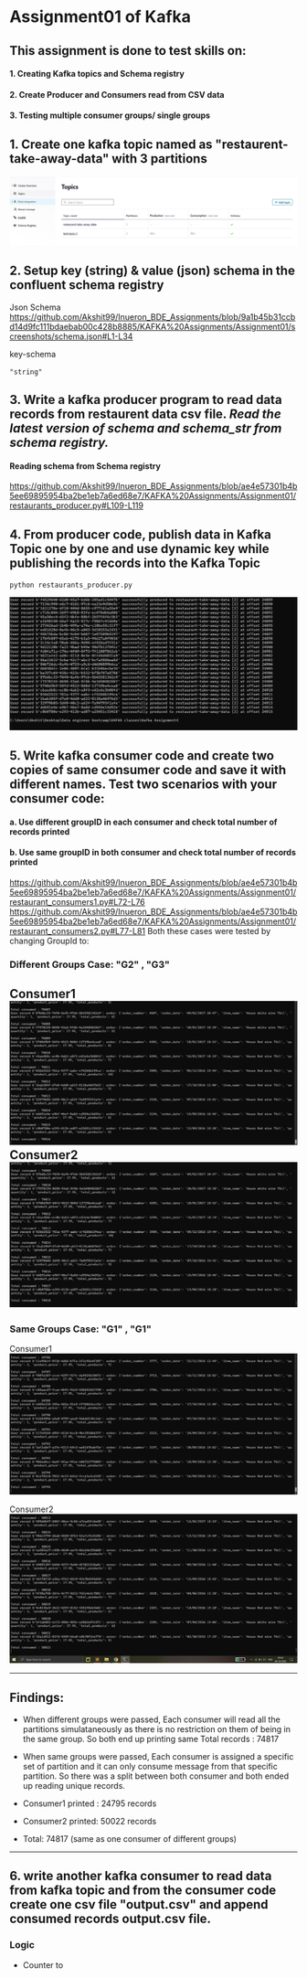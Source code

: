 # Assignment01 of Kafka

## This assignment is done to test skills on:
#### 1. Creating Kafka topics and Schema registry 
#### 2. Create Producer and Consumers read from CSV data
#### 3. Testing multiple consumer groups/ single groups


## 1. Create one kafka topic named as "restaurent-take-away-data" with 3 partitions

![alt text](https://github.com/Akshit99/Inueron_BDE_Assignments/blob/main/KAFKA%20Assignments/Assignment01/screenshots/Kafka-topic.PNG?raw=true "Create Topic")

## 2. Setup key (string) & value (json) schema in the confluent schema registry

Json Schema
https://github.com/Akshit99/Inueron_BDE_Assignments/blob/9a1b45b31ccbd14d9fc111bdaebab00c428b8885/KAFKA%20Assignments/Assignment01/screenshots/schema.json#L1-L34

key-schema
```
"string"
```

 ## 3. Write a kafka producer program to read data records from restaurent data csv file. *Read the latest version of schema and schema_str from schema registry.*

#### Reading schema from Schema registry

https://github.com/Akshit99/Inueron_BDE_Assignments/blob/ae4e57301b4b5ee69895954ba2be1eb7a6ed68e7/KAFKA%20Assignments/Assignment01/restaurants_producer.py#L109-L119

## 4. From producer code, publish data in Kafka Topic one by one and use dynamic key while publishing the records into the Kafka Topic
```
python restaurants_producer.py
```

![alt text](https://github.com/Akshit99/Inueron_BDE_Assignments/blob/main/KAFKA%20Assignments/Assignment01/screenshots/producer.PNG?raw=true)

## 5. Write kafka consumer code and create two copies of same consumer code and save it with different names. Test two scenarios with your consumer code:
#### a. Use different groupID in each consumer and check total number of records printed
#### b. Use same groupID in both consumer and check total number of records printed

https://github.com/Akshit99/Inueron_BDE_Assignments/blob/ae4e57301b4b5ee69895954ba2be1eb7a6ed68e7/KAFKA%20Assignments/Assignment01/restaurant_consumers1.py#L72-L76
https://github.com/Akshit99/Inueron_BDE_Assignments/blob/ae4e57301b4b5ee69895954ba2be1eb7a6ed68e7/KAFKA%20Assignments/Assignment01/restaurant_consumers2.py#L77-L81
Both these cases were tested by changing GroupId to:

### Different Groups Case:  "G2" , "G3"

Consumer1 
![alt text](https://github.com/Akshit99/Inueron_BDE_Assignments/blob/main/KAFKA%20Assignments/Assignment01/screenshots/dg_consumer1.PNG?raw=true)
Consumer2
![alt text](https://github.com/Akshit99/Inueron_BDE_Assignments/blob/main/KAFKA%20Assignments/Assignment01/screenshots/dg_consumer2.PNG?raw=true)
---

### Same Groups Case: "G1" , "G1"

Consumer1
![alt text](https://github.com/Akshit99/Inueron_BDE_Assignments/blob/main/KAFKA%20Assignments/Assignment01/screenshots/sg_consumer1.PNG?raw=true)

Consumer2 
![alt text](https://github.com/Akshit99/Inueron_BDE_Assignments/blob/main/KAFKA%20Assignments/Assignment01/screenshots/sg_consumer2.PNG?raw=true)

---
## Findings:
- When different groups were passed, Each consumer will read all the partitions simulataneously as there is no restriction on them of being in the same group. So both end up printing same Total records : 74817
- When same groups were passed, Each consumer is assigned a specific set of partition and it can only consume message from that specific partition. So there was a split between both consumer and both ended up reading unique records. 

 - Consumer1 printed : 24795 records  
 - Consumer2 printed: 50022 records 
 - Total: 74817 (same as one consumer of different groups)
  
---

## 6. write another kafka consumer to read data from kafka topic and from the consumer code create one csv file "output.csv" and append consumed records output.csv file.


### Logic 
- Counter to 
